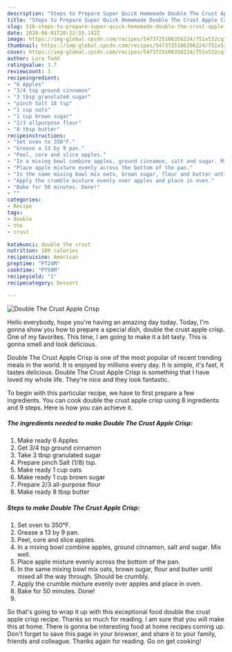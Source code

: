 ```yaml
---
description: "Steps to Prepare Super Quick Homemade Double The Crust Apple Crisp"
title: "Steps to Prepare Super Quick Homemade Double The Crust Apple Crisp"
slug: 516-steps-to-prepare-super-quick-homemade-double-the-crust-apple-crisp
date: 2020-06-01T20:22:55.142Z
image: https://img-global.cpcdn.com/recipes/5473725106356224/751x532cq70/double-the-crust-apple-crisp-recipe-main-photo.jpg
thumbnail: https://img-global.cpcdn.com/recipes/5473725106356224/751x532cq70/double-the-crust-apple-crisp-recipe-main-photo.jpg
cover: https://img-global.cpcdn.com/recipes/5473725106356224/751x532cq70/double-the-crust-apple-crisp-recipe-main-photo.jpg
author: Lura Todd
ratingvalue: 3.7
reviewcount: 3
recipeingredient:
- "6 Apples"
- "3/4 tsp ground cinnamon"
- "3 tbsp granulated sugar"
- "pinch Salt 18 tsp"
- "1 cup oats"
- "1 cup brown sugar"
- "2/3 allpurpose flour"
- "8 tbsp butter"
recipeinstructions:
- "Set oven to 350°F."
- "Grease a 13 by 9 pan."
- "Peel, core and slice apples."
- "In a mixing bowl combine apples, ground cinnamon, salt and sugar. Mix well."
- "Place apple mixture evenly across the bottom of the pan."
- "In the same mixing bowl mix oats, brown sugar, flour and butter until mixed all the way through. Should be crumbly."
- "Apply the crumble mixture evenly over apples and place in oven."
- "Bake for 50 minutes. Done!"
- ""
categories:
- Recipe
tags:
- double
- the
- crust

katakunci: double the crust 
nutrition: 109 calories
recipecuisine: American
preptime: "PT24M"
cooktime: "PT50M"
recipeyield: "1"
recipecategory: Dessert

---
```



![Double The Crust Apple Crisp](https://img-global.cpcdn.com/recipes/5473725106356224/751x532cq70/double-the-crust-apple-crisp-recipe-main-photo.jpg)

Hello everybody, hope you're having an amazing day today. Today, I'm gonna show you how to prepare a special dish, double the crust apple crisp. One of my favorites. This time, I am going to make it a bit tasty. This is gonna smell and look delicious.



Double The Crust Apple Crisp is one of the most popular of recent trending meals in the world. It is enjoyed by millions every day. It is simple, it's fast, it tastes delicious. Double The Crust Apple Crisp is something that I have loved my whole life. They're nice and they look fantastic.


To begin with this particular recipe, we have to first prepare a few ingredients. You can cook double the crust apple crisp using 8 ingredients and 9 steps. Here is how you can achieve it.

##### The ingredients needed to make Double The Crust Apple Crisp:

1. Make ready 6 Apples
1. Get 3/4 tsp ground cinnamon
1. Take 3 tbsp granulated sugar
1. Prepare pinch Salt (1/8) tsp.
1. Make ready 1 cup oats
1. Make ready 1 cup brown sugar
1. Prepare 2/3 all-purpose flour
1. Make ready 8 tbsp butter




##### Steps to make Double The Crust Apple Crisp:

1. Set oven to 350°F.
1. Grease a 13 by 9 pan.
1. Peel, core and slice apples.
1. In a mixing bowl combine apples, ground cinnamon, salt and sugar. Mix well.
1. Place apple mixture evenly across the bottom of the pan.
1. In the same mixing bowl mix oats, brown sugar, flour and butter until mixed all the way through. Should be crumbly.
1. Apply the crumble mixture evenly over apples and place in oven.
1. Bake for 50 minutes. Done!
1. 




So that's going to wrap it up with this exceptional food double the crust apple crisp recipe. Thanks so much for reading. I am sure that you will make this at home. There is gonna be interesting food at home recipes coming up. Don't forget to save this page in your browser, and share it to your family, friends and colleague. Thanks again for reading. Go on get cooking!
